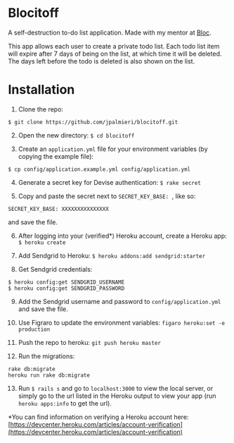 Blocitoff
==========

A self-destruction to-do list application. Made with my mentor at [Bloc](http://www.bloc.io).

This app allows each user to create a private todo list. Each todo list item will expire after 7 days of being on the list, at which time it will be deleted. The days left before the todo is deleted is also shown on the list.

Installation
=====

1. Clone the repo:
```
$ git clone https://github.com/jpalmieri/blocitoff.git
```

2. Open the new directory: `$ cd blocitoff`

3. Create an `application.yml` file for your environment variables (by copying the example file):
```
$ cp config/application.example.yml config/application.yml
```

4. Generate a secret key for Devise authentication: `$ rake secret`

5. Copy and paste the secret next to `SECRET_KEY_BASE: `, like so:
```
SECRET_KEY_BASE: XXXXXXXXXXXXXXX
```

and save the file.

6. After logging into your (verified*) Heroku account, create a Heroku app:
`$ heroku create`

7. Add Sendgrid to Heroku:
`$ heroku addons:add sendgrid:starter`

8. Get Sendgrid credentials:
```
$ heroku config:get SENDGRID_USERNAME
$ heroku config:get SENDGRID_PASSWORD
```

9. Add the Sendgrid username and password to `config/application.yml` and save the file.

10. Use Figraro to update the environment variables:
`figaro heroku:set -e production`

11. Push the repo to heroku:
`git push heroku master`

12. Run the migrations:
```
rake db:migrate
heroku run rake db:migrate
```

13. Run `$ rails s` and go to `localhost:3000` to view the local server, or simply go to the url listed in the Heroku output to view your app (run `heroku apps:info` to get the url).

*You can find information on verifying a Heroku account here: [https://devcenter.heroku.com/articles/account-verification](https://devcenter.heroku.com/articles/account-verification)